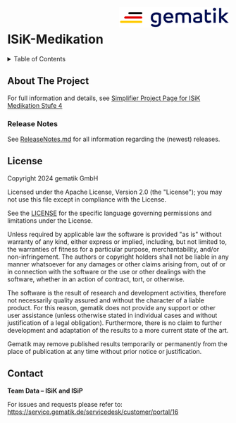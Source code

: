<img align="right" width="250" height="47" src="/Material/images/Gematik_Logo_Flag.svg"/> <br/> 

# ISiK-Medikation

<details>
  <summary>Table of Contents</summary>
  <ol>
    <li>
      <a href="#about-the-project">About The Project</a>
       <ul>
        <li><a href="#release-notes">Release Notes</a></li>
      </ul>
	</li>
    <li><a href="#license">License</a></li>
    <li><a href="#contact">Contact</a></li>
  </ol>
</details>

## About The Project

For full information and details, see [Simplifier Project Page for ISiK Medikation Stufe 4](https://simplifier.net/isik-medikation-v4)

### Release Notes
See [ReleaseNotes.md](/ImplementationGuide/markdown/ReleaseNotes.md) for all information regarding the (newest) releases.

## License
 
Copyright 2024 gematik GmbH
 
Licensed under the Apache License, Version 2.0 (the "License"); you may not use this file except in compliance with the License.
 
See the [LICENSE](./LICENSE) for the specific language governing permissions and limitations under the License.
 
Unless required by applicable law the software is provided "as is" without warranty of any kind, either express or implied, including, but not limited to, the warranties of fitness for a particular purpose, merchantability, and/or non-infringement. The authors or copyright holders shall not be liable in any manner whatsoever for any damages or other claims arising from, out of or in connection with the software or the use or other dealings with the software, whether in an action of contract, tort, or otherwise.
 
The software is the result of research and development activities, therefore not necessarily quality assured and without the character of a liable product. For this reason, gematik does not provide any support or other user assistance (unless otherwise stated in individual cases and without justification of a legal obligation). Furthermore, there is no claim to further development and adaptation of the results to a more current state of the art.
 
Gematik may remove published results temporarily or permanently from the place of publication at any time without prior notice or justification.

## Contact

**Team Data – ISiK and ISiP**

For issues and requests please refer to: 
https://service.gematik.de/servicedesk/customer/portal/16 